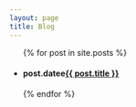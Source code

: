 ```yaml
---
layout: page
title: Blog
---
```

<ul>
  {% for post in site.posts %}
    <li>
      <h4>post.datee<a href=".{{ post.url }}">{{ post.title }}</a></h4>
    </li>
  {% endfor %}
</ul>